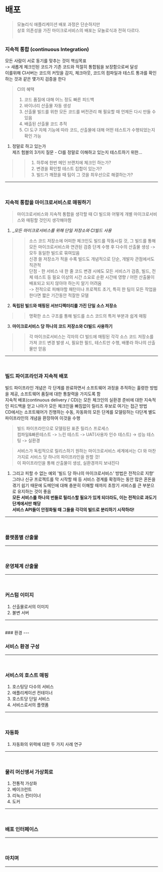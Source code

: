 배포
===
> 모놀리식 애플리케이션 배포 과정은 단순하지만 <br/>
> 상호 의존성을 가진 마이크로서비스의 배포는 모놀로식과 전혀 다르다.
<br /><br />

### 지속적 통합 (continuous Integration)
모든 사람이 서로 동기를 맞추는 것이 핵심목표 <br />
-> 새롭게 체크인된 코드가 기존 코드와 적절히 통합됨을 보장함으로써 달성<br />
이를위해 CI서버는 코드의 커밋을 감지, 체크아웃, 코드의 컴파일과 테스트 통과를 확인하는 것과 같은 몇가지 검증을 한다
> CI의 혜택<br />
> 1. 코드 품질에 대해 어느 정도 빠른 피드백
> 2. 바이너리 산출물 자동 생성
> 3. 산출물 빌드를 위한 모든 코드를 버전관리 해 필요할 때 언제든 다시 만들 수 있음
> 4. 배출된 산출물 코드 추적
> 5. CI 도구 자체 기능에 따라 코드, 산출물에 대해 어떤 테스트가 수행되었는지 확인 가능
1. 정말로 하고 있는가<br/>
제즈 험블의 3가지 질문 - CI를 정말로 이해하고 있는지 테스트하기 위한...
>> 1. 하루에 한번 메인 브랜치에 체크인 하는가?
>> 2. 변경을 확인할 테스트 집합이 있는가?
>> 3. 빌드가 깨졌을 때 팀이 그 것을 최우선으로 해결하는가?
---
<br/>

### 지속적 통합을 마이크로서비스로 매핑하기
> 마이크로서비스와 지속적 통합을 생각할 때 CI 빌드와 어떻게 개별 마이크로서비스와 매핑할 것인지 생각해야함

1. __모든 마이크로서비스를 위해 단일 저장소와 CI빌드 사용_
>> 소스 코드 저장소에 어떠한 체크인도 빌드를 작동시킬 것, 그 빌드를 통해 모든 마이크로서비스와 연관된 검증 단계 수행 후 다수의 산출물 생성 -> 모두 동일한 빌드로 묶여있음<br />
>> 신경 쓸 저장소가 적을 수록 빌드도 개념적으로 단순, 개발자 관점에서도 직관적<br />
>> 단점 - 한 서비스 내 한 줄 코드 변경 시에도 모든 서비스가 검증, 빌드, 전체 테스트 등 필요 이상의 시간 소요로 순환 시간에 영향 / 어떤 산출물이 배포되고 되지 않아야 하는지 알기 어려움<br />
>> -> 전적으로 피해야할 패턴이나 프로젝트 초기, 특히 한 팀이 모든 작업을 한다면 짧은 기간동안 적잘한 모델
2. __독립된 빌드와 매핑된 서브디렉터리를 가진 단일 소스 저장소__<br/>
>> 명확한 소스 구조를 통해 빌드를 소스 코드의 특저 부분과 쉽게 매핑<br/>
3. __마이크로서비스 당 하나의 코드 저장소와 CI빌드 사용하기__
>> 각 마이크로서비스는 각자의 CI 빌드에 매핑된 각각 소스 코드 저장소를 가져 코드 변경 발생 시, 필요한 필드, 테스트만 수행, 배퐇라 하나의 산출물만 얻음<br/>
---
<br/>

### 빌드 파이프라인과 지속적 배포
빌드 파이프라인 개념은 각 단계를 완료하면서 소프트웨어 과정을 추적하는 훌령한 방법을 제공, 소프트웨어 품질에 대한 통찰력을 가지도록 함<br/>
지속적 배포(continuous delivery / CD)는 모든 체크인의 실환경 준비에 대한 지속적인 피드백을 얻고 나아가 모든 체크인을 빠짐없이 릴리즈 후보로 여기는 접근 방법<br/>
CD에서는 소프트웨어가 진행하는 수동, 자동화의 모든 단계를 모델링하는 다단계 별도 파이프라인의 개념을 환장하여 이것을 수행

> 빌드 파이프라인으로 모델링된 표준 릴리스 프로세스<br/>
> 컴파일&빠른테스트 -> 느린 테스트 -> UAT(사용자 인수 테스트) -> 성능 테스팅 -> 실환경<br/>

> 서비스가 독립적으로 릴리스하기 원하는 마이크로서비스 세계에서는 CI 와 마찬가지로 서비스 당 하나의 파이프라인을 원할 것! <br/>
> 이 파이프라인을 통해 산출물이 생성, 실환경까지 보내진다

1. 그리고 피할 수 없는 예외
'빌드 당 하나의 마이크로서비스' 방법은 전적으로 지향'<br/>
그러나 신규 프로젝트를 막 시작할 때 등 서비스 경계를 확정하는 동안 많은 혼돈을 겪기 쉽기 때문에 도메인에 대해 충분히 이해할 때까지 초창기 서비스를 큰 부분으로 유지하는 것이 좋음<br/>
__모든 서비스를 하나의 번들로 릴리스할 필요가 있게 되더라도, 이는 전적으로 과도기 단계에서만 해당__<br/>
__서비스 API들이 안정화될 때 그들을 각각의 빌드로 분리하기 시작하라!__
---
<br/>

### 플랫폼별 산출물
---
<br/>

### 운영체계 산출물
---
<br/>

### 커스텀 이미지
1. 산출물로서의 이미지
2. 불변 서버
---
<br/>
### 환경
---
<br/>

### 서비스 환경 구성
---
<br/>

### 서비스의 호스트 매핑
1. 호스팅당 다수의 서비스
2. 애플리케이션 컨테이너
3. 호스트당 단일 서비스
4. 서비스로서의 플랫폼
---
<br/>

### 자동화
1. 자동화의 위력에 대한 두 가지 사례 연구
---
<br/>

### 물리 머신엥서 가상회로
1. 전통적 가상화
2. 베이크런트
3. 리눅스 컨터이너
4. 도커
---
<br/>

### 배포 인터페이스
---
<br/>

### 마치며
---
